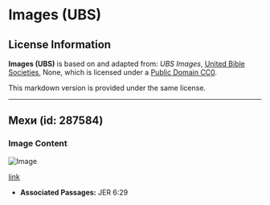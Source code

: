 # Images (UBS)

## License Information

**Images (UBS)** is based on and adapted from: _UBS Images_, [United Bible Societies](https://unitedbiblesocieties.org/), None, which is licensed under a [Public Domain CC0](https://creativecommons.org/public-domain/cc0/).

This markdown version is provided under the same license.



--------------------------------

## Мехи (id: 287584)

### Image Content

![Image](https://cdn.aquifer.bible/aquifer-content/resources/Media/WEB-0368_bellows.jpg)

[link](https://cdn.aquifer.bible/aquifer-content/resources/Media/WEB-0368_bellows.jpg)

* **Associated Passages:** JER 6:29

